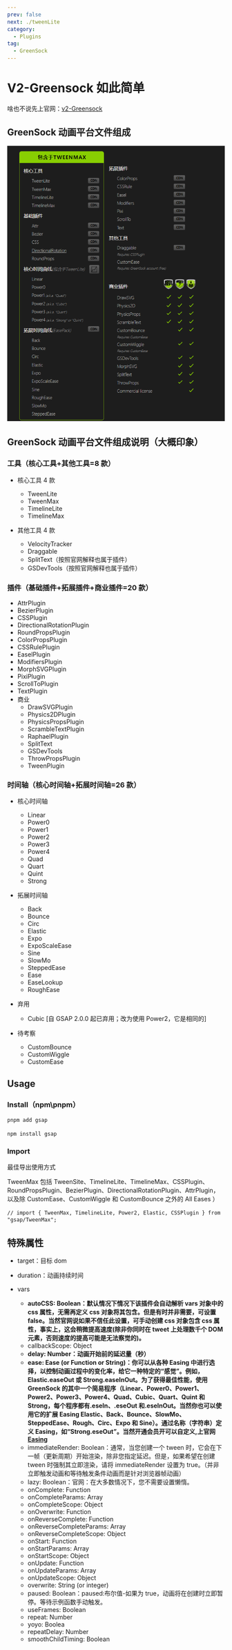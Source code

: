 ```yaml
---
prev: false
next: ./tweenLite
category:
  - Plugins
tag:
  - GreenSock
---
```


# V2-Greensock 如此简单

啥也不说先上官网：[v2-Greensock](https://greensock.com/docs/v2)

<!-- more -->

## GreenSock 动画平台文件组成

![GreenSock](./img/greensock.jpg)

## GreenSock 动画平台文件组成说明（大概印象）

### 工具（核心工具+其他工具=8 款）

- 核心工具 4 款

  - TweenLite
  - TweenMax
  - TimelineLite
  - TimelineMax

- 其他工具 4 款
  - VelocityTracker
  - Draggable
  - SplitText（按照官网解释也属于插件）
  - GSDevTools（按照官网解释也属于插件）

### 插件（基础插件+拓展插件+商业插件=20 款）

- AttrPlugin
- BezierPlugin
- CSSPlugin
- DirectionalRotationPlugin
- RoundPropsPlugin
- ColorPropsPlugin
- CSSRulePlugin
- EaselPlugin
- ModifiersPlugin
- MorphSVGPlugin
- PixiPlugin
- ScrollToPlugin
- TextPlugin
- 商业
  - DrawSVGPlugin
  - Physics2DPlugin
  - PhysicsPropsPlugin
  - ScrambleTextPlugin
  - RaphaelPlugin
  - SplitText
  - GSDevTools
  - ThrowPropsPlugin
  - TweenPlugin

### 时间轴（核心时间轴+拓展时间轴=26 款）

- 核心时间轴

  - Linear
  - Power0
  - Power1
  - Power2
  - Power3
  - Power4
  - Quad
  - Quart
  - Quint
  - Strong

- 拓展时间轴

  - Back
  - Bounce
  - Circ
  - Elastic
  - Expo
  - ExpoScaleEase
  - Sine
  - SlowMo
  - SteppedEase
  - Ease
  - EaseLookup
  - RoughEase

- 弃用

  - Cubic [自 GSAP 2.0.0 起已弃用；改为使用 Power2，它是相同的]

- 待考察

  - CustomBounce
  - CustomWiggle
  - CustomEase

## Usage

### Install（npm\pnpm）

```sh:no-line-numbers
pnpm add gsap

npm install gsap
```

### Import

最佳导出使用方式

TweenMax 包括 TweenSite、TimelineLite、TimelineMax、CSSPlugin、RoundPropsPlugin、BezierPlugin、DirectionalRotationPlugin、AttrPlugin，以及除 CustomEase、CustomWiggle 和 CustomBounce 之外的 All Eases ）

```js:no-line-numbers
// import { TweenMax, TimelineLite, Power2, Elastic, CSSPlugin } from "gsap/TweenMax";
```

## 特殊属性

- target：目标 dom

- duration：动画持续时间

- vars

  - **autoCSS: Boolean：默认情况下情况下该插件会自动解析 vars 对象中的 css 属性，无需再定义 css 对象将其包含。但是有时并非需要，可设置 false。当然官网说如果不信任此设置，可手动创建 css 对象包含 css 属性，事实上，这会稍微提高速度(除非你同时在 tweet 上处理数千个 DOM 元素，否则速度的提高可能是无法察觉的)。**
  - callbackScope: Object
  - **delay: Number：动画开始前的延迟量（秒）**
  - **ease: Ease (or Function or String)：你可以从各种 Easing 中进行选择，以控制动画过程中的变化率，给它一种特定的“感觉”。例如，Elastic.easeOut 或 Strong.easeInOut。为了获得最佳性能，使用 GreenSock 的其中一个简易程序（Linear、Power0、Power1、Power2、Power3、Power4、Quad、Cubic、Quart、Quint 和 Strong，每个程序都有.eseIn、.eseOut 和.eseInOut。当然你也可以使用它的扩展 Easing Elastic、Back、Bounce、SlowMo、SteppedEase、Rough、Circ、Expo 和 Sine）。通过名称（字符串）定义 Easing，如“Strong.eseOut”。当然开通会员开可以自定义,上官网[Easing](https://greensock.com/docs/v2/Easing)**
  - immediateRender: Boolean：通常，当您创建一个 tween 时，它会在下一帧（更新周期）开始渲染，除非您指定延迟。但是，如果希望在创建 tween 时强制其立即渲染，请将 immediateRender 设置为 true。（并非立即触发动画和等待触发条件动画而是针对浏览器帧动画）
  - lazy: Boolean：官网：在大多数情况下，您不需要设置懒惰。
  - onComplete: Function
  - onCompleteParams: Array
  - onCompleteScope: Object
  - onOverwrite: Function
  - onReverseComplete: Function
  - onReverseCompleteParams: Array
  - onReverseCompleteScope: Object
  - onStart: Function
  - onStartParams: Array
  - onStartScope: Object
  - onUpdate: Function
  - onUpdateParams: Array
  - onUpdateScope: Object
  - overwrite: String (or integer)
  - paused: Boolean：paused:布尔值-如果为 true，动画将在创建时立即暂停。等待示例函数手动触发。
  - useFrames: Boolean
  - repeat: Number
  - yoyo: Boolea
  - repeatDelay: Number
  - smoothChildTiming: Boolean
